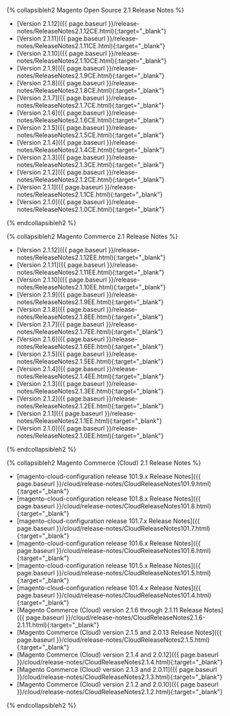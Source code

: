 
{% collapsibleh2 Magento Open Source 2.1 Release Notes %}

*	[Version 2.1.12]({{ page.baseurl }}/release-notes/ReleaseNotes2.1.12CE.html){:target="_blank"}
*	[Version 2.1.11]({{ page.baseurl }}/release-notes/ReleaseNotes2.1.11CE.html){:target="_blank"}
*	[Version 2.1.10]({{ page.baseurl }}/release-notes/ReleaseNotes2.1.10CE.html){:target="_blank"}
*	[Version 2.1.9]({{ page.baseurl }}/release-notes/ReleaseNotes2.1.9CE.html){:target="_blank"}
*	[Version 2.1.8]({{ page.baseurl }}/release-notes/ReleaseNotes2.1.8CE.html){:target="_blank"}
*	[Version 2.1.7]({{ page.baseurl }}/release-notes/ReleaseNotes2.1.7CE.html){:target="_blank"}
*	[Version 2.1.6]({{ page.baseurl }}/release-notes/ReleaseNotes2.1.6CE.html){:target="_blank"}
*	[Version 2.1.5]({{ page.baseurl }}/release-notes/ReleaseNotes2.1.5CE.html){:target="_blank"}
*	[Version 2.1.4]({{ page.baseurl }}/release-notes/ReleaseNotes2.1.4CE.html){:target="_blank"}
*	[Version 2.1.3]({{ page.baseurl }}/release-notes/ReleaseNotes2.1.3CE.html){:target="_blank"}
*	[Version 2.1.2]({{ page.baseurl }}/release-notes/ReleaseNotes2.1.2CE.html){:target="_blank"}
*	[Version 2.1.1]({{ page.baseurl }}/release-notes/ReleaseNotes2.1.1CE.html){:target="_blank"}
*	[Version 2.1.0]({{ page.baseurl }}/release-notes/ReleaseNotes2.1.0CE.html){:target="_blank"}

{% endcollapsibleh2 %}

{% collapsibleh2 Magento Commerce 2.1 Release Notes %}

*	[Version 2.1.12]({{ page.baseurl }}/release-notes/ReleaseNotes2.1.12EE.html){:target="_blank"}
*	[Version 2.1.11]({{ page.baseurl }}/release-notes/ReleaseNotes2.1.11EE.html){:target="_blank"}
*	[Version 2.1.10]({{ page.baseurl }}/release-notes/ReleaseNotes2.1.10EE.html){:target="_blank"}
*	[Version 2.1.9]({{ page.baseurl }}/release-notes/ReleaseNotes2.1.9EE.html){:target="_blank"}
*	[Version 2.1.8]({{ page.baseurl }}/release-notes/ReleaseNotes2.1.8EE.html){:target="_blank"}
*	[Version 2.1.7]({{ page.baseurl }}/release-notes/ReleaseNotes2.1.7EE.html){:target="_blank"}
*	[Version 2.1.6]({{ page.baseurl }}/release-notes/ReleaseNotes2.1.6EE.html){:target="_blank"}
*	[Version 2.1.5]({{ page.baseurl }}/release-notes/ReleaseNotes2.1.5EE.html){:target="_blank"}
*	[Version 2.1.4]({{ page.baseurl }}/release-notes/ReleaseNotes2.1.4EE.html){:target="_blank"}
*	[Version 2.1.3]({{ page.baseurl }}/release-notes/ReleaseNotes2.1.3EE.html){:target="_blank"}
*	[Version 2.1.2]({{ page.baseurl }}/release-notes/ReleaseNotes2.1.2EE.html){:target="_blank"}
*	[Version 2.1.1]({{ page.baseurl }}/release-notes/ReleaseNotes2.1.1EE.html){:target="_blank"}
*	[Version 2.1.0]({{ page.baseurl }}/release-notes/ReleaseNotes2.1.0EE.html){:target="_blank"}

{% endcollapsibleh2 %}

{% collapsibleh2 Magento Commerce (Cloud) 2.1 Release Notes %}

*	[magento-cloud-configuration release 101.9.x Release Notes]({{ page.baseurl }}/cloud/release-notes/CloudReleaseNotes101.9.html){:target="_blank"}
*	[magento-cloud-configuration release 101.8.x Release Notes]({{ page.baseurl }}/cloud/release-notes/CloudReleaseNotes101.8.html){:target="_blank"}
*	[magento-cloud-configuration release 101.7.x Release Notes]({{ page.baseurl }}/cloud/release-notes/CloudReleaseNotes101.7.html){:target="_blank"}
*	[magento-cloud-configuration release 101.6.x Release Notes]({{ page.baseurl }}/cloud/release-notes/CloudReleaseNotes101.6.html){:target="_blank"}
*	[magento-cloud-configuration release 101.5.x Release Notes]({{ page.baseurl }}/cloud/release-notes/CloudReleaseNotes101.5.html){:target="_blank"}
*	[magento-cloud-configuration release 101.4.x Release Notes]({{ page.baseurl }}/cloud/release-notes/CloudReleaseNotes101.4.html){:target="_blank"}
*	[Magento Commerce (Cloud) version 2.1.6 through 2.1.11 Release Notes]({{ page.baseurl }}/cloud/release-notes/CloudReleaseNotes2.1.6-2.1.11.html){:target="_blank"}
*	[Magento Commerce (Cloud) version 2.1.5 and 2.0.13 Release Notes]({{ page.baseurl }}/cloud/release-notes/CloudReleaseNotes2.1.5.html){:target="_blank"}
*	[Magento Commerce (Cloud) version 2.1.4 and 2.0.12]({{ page.baseurl }}/cloud/release-notes/CloudReleaseNotes2.1.4.html){:target="_blank"}
*	[Magento Commerce (Cloud) version 2.1.3 and 2.0.11]({{ page.baseurl }}/cloud/release-notes/CloudReleaseNotes2.1.3.html){:target="_blank"}
*	[Magento Commerce (Cloud) version 2.1.2 and 2.0.10]({{ page.baseurl }}/cloud/release-notes/CloudReleaseNotes2.1.2.html){:target="_blank"}

{% endcollapsibleh2 %}
